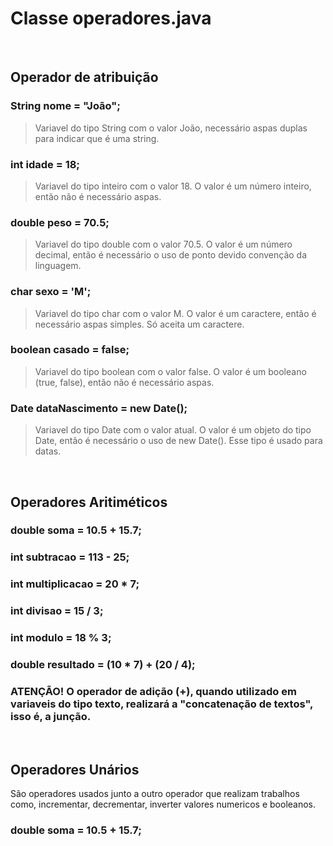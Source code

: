# Classe operadores.java

<br>

## Operador de atribuição

### String nome = "João";
> Variavel do tipo String com o valor João, necessário aspas duplas para indicar que é uma string.

### int idade = 18;
> Variavel do tipo inteiro com o valor 18. O valor é um número inteiro, então não é necessário aspas.

### double peso = 70.5;
> Variavel do tipo double com o valor 70.5. O valor é um número decimal, então é necessário o uso de ponto devido convenção da linguagem.

### char sexo = 'M';
> Variavel do tipo char com o valor M. O valor é um caractere, então é necessário aspas simples. Só aceita um caractere.

### boolean casado = false;
> Variavel do tipo boolean com o valor false. O valor é um booleano (true, false), então não é necessário aspas.

### Date dataNascimento = new Date();
> Variavel do tipo Date com o valor atual. O valor é um objeto do tipo Date, então é necessário o uso de new Date(). Esse tipo é usado para datas.

<br>

## Operadores Aritiméticos

### double soma = 10.5 + 15.7;
>  

### int subtracao = 113 - 25;
>  

### int multiplicacao = 20 * 7; 
>  

### int divisao = 15 / 3;
>  

### int modulo = 18 % 3;
>  

### double resultado = (10 * 7) + (20 / 4);
>  

### ATENÇÃO! O operador de adição (+), quando utilizado em variaveis do tipo texto, realizará a "concatenação de textos", isso é, a junção.

<br>

## Operadores Unários
São operadores usados junto a outro operador que realizam trabalhos como, incrementar, decrementar, inverter valores numericos e booleanos.


### double soma = 10.5 + 15.7;
>  

